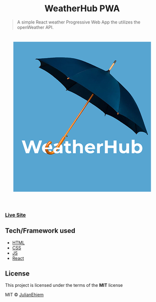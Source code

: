 <h1 align="center">
WeatherHub PWA
</h1>

> A simple React weather Progressive Web App the utilizes the openWeather API.

<h1 align="center">
<img src="src/images/weatherhub-project-card-gh.png" alt="Weather Hub Logo">
</h1>

<br>

### [Live Site](https://weatherhubapp.netlify.app/)

## Tech/Framework used

- [HTML](https://developer.mozilla.org/en-US/docs/Web/HTML)
- [CSS](https://developer.mozilla.org/en-US/docs/Web/CSS)
- [JS](https://developer.mozilla.org/en-US/docs/Web/JavaScript)
- [React](https://reactjs.org/)

## License

This project is licensed under the terms of the **MIT** license

MIT © [JulianEhiem](https://github.com/JulianEhiem)
